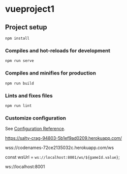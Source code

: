 # vueproject1

## Project setup
```
npm install
```

### Compiles and hot-reloads for development
```
npm run serve
```

### Compiles and minifies for production
```
npm run build
```

### Lints and fixes files
```
npm run lint
```

### Customize configuration
See [Configuration Reference](https://cli.vuejs.org/config/).



https://salty-crag-94803-5b1ef9ad0209.herokuapp.com/


wss://codenames-72ce2135032c.herokuapp.com/ws


const wsUrl = `ws://localhost:8001/ws/${gameId.value}`;

ws://localhost:8001